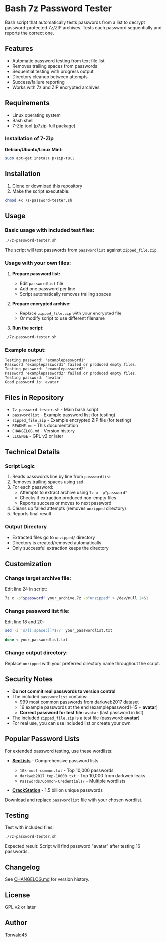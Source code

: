 # Bash 7z Password Tester

Bash script that automatically tests passwords from a list to decrypt password-protected 7z/ZIP archives. Tests each password sequentially and reports the correct one.

## Features

- Automatic password testing from text file list
- Removes trailing spaces from passwords
- Sequential testing with progress output
- Directory cleanup between attempts
- Success/failure reporting
- Works with 7z and ZIP encrypted archives

## Requirements

- Linux operating system
- Bash shell
- 7-Zip tool (p7zip-full package)

### Installation of 7-Zip

**Debian/Ubuntu/Linux Mint:**
```bash
sudo apt-get install p7zip-full
```

## Installation

1. Clone or download this repository
2. Make the script executable:
```bash
chmod +x 7z-password-tester.sh
```

## Usage

### Basic usage with included test files:

```bash
./7z-password-tester.sh
```

The script will test passwords from `passwordlist` against `zipped_file.zip`.

### Usage with your own files:

1. **Prepare password list:**
   - Edit `passwordlist` file
   - Add one password per line
   - Script automatically removes trailing spaces

2. **Prepare encrypted archive:**
   - Replace `zipped_file.zip` with your encrypted file
   - Or modify script to use different filename

3. **Run the script:**
```bash
./7z-password-tester.sh
```

### Example output:

```
Testing password: 'examplepassword1'
Password 'examplepassword1' failed or produced empty files.
Testing password: 'examplepassword2'
Password 'examplepassword2' failed or produced empty files.
Testing password: 'avatar'
Good password is: avatar
```

## Files in Repository

- `7z-password-tester.sh` - Main bash script
- `passwordlist` - Example password list (for testing)
- `zipped_file.zip` - Example encrypted ZIP file (for testing)
- `README.md` - This documentation
- `CHANGELOG.md` - Version history
- `LICENSE` - GPL v2 or later

## Technical Details

### Script Logic

1. Reads passwords line by line from `passwordlist`
2. Removes trailing spaces using `sed`
3. For each password:
   - Attempts to extract archive using `7z x -p"password"`
   - Checks if extraction produced non-empty files
   - Reports success or moves to next password
4. Cleans up failed attempts (removes `unzipped` directory)
5. Reports final result

### Output Directory

- Extracted files go to `unzipped/` directory
- Directory is created/removed automatically
- Only successful extraction keeps the directory

## Customization

### Change target archive file:

Edit line 24 in script:
```bash
7z x -p"$password" your_archive.7z -o"unzipped" > /dev/null 2>&1
```

### Change password list file:

Edit line 18 and 20:
```bash
sed -i 's/[[:space:]]*$//' your_passwordlist.txt
...
done < your_passwordlist.txt
```

### Change output directory:

Replace `unzipped` with your preferred directory name throughout the script.

## Security Notes

- **Do not commit real passwords to version control**
- The included `passwordlist` contains:
  - 999 most common passwords from darkweb2017 dataset
  - 16 example passwords at the end (examplepassword1-15 + **avatar**)
  - **Correct password for test file:** `avatar` (last password in list)
- The included `zipped_file.zip` is a test file (password: **avatar**)
- For real use, you can use included list or create your own

## Popular Password Lists

For extended password testing, use these wordlists:

- **[SecLists](https://github.com/danielmiessler/SecLists)** - Comprehensive password lists
  - `10k-most-common.txt` - Top 10,000 passwords
  - `darkweb2017_top-10000.txt` - Top 10,000 from darkweb leaks
  - `Passwords/Common-Credentials/` - Multiple wordlists

- **[CrackStation](https://crackstation.net/crackstation-wordlist-password-cracking-dictionary.htm)** - 1.5 billion unique passwords

Download and replace `passwordlist` file with your chosen wordlist.

## Testing

Test with included files:
```bash
./7z-password-tester.sh
```

Expected result: Script will find password "avatar" after testing 16 passwords.

## Changelog

See [CHANGELOG.md](CHANGELOG.md) for version history.

## License

GPL v2 or later

## Author

[Torwald45](https://github.com/Torwald45)
